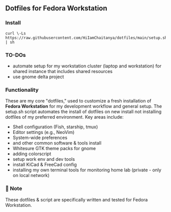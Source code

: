 ## Dotfiles for Fedora Workstation

### Install

```
curl \-Ls https://raw.githubusercontent.com/HiIamChaitanya/dotfiles/main/setup.sh | sh
```

### TO-DOs

- automate setup for my workstation cluster (laptop and workstation) for shared instance that includes shared resources
- use gnome delta project 

### Functionality 

These are my core "dotfiles," used to customize a fresh installation of **Fedora Workstation** for my development workflow and general setup. The setup.sh script automates the install of dotfiles on new install not installing dotfiles of my preferred environment. Key areas include:

* Shell configuration (Fish, starship, tmux)  
* Editor settings (e.g., NeoVim)  
* System-wide preferences  
* and other common software & tools install  
* Whitesure GTK theme packs for gnome  
* adding colorscript  
* setup work env and dev tools  
* install KiCad & FreeCad config  
* installing my own terminal tools for monitoring home lab (private \- only on local network)

### **📝 Note**

These dotfiles & script are specifically written and tested for Fedora Workstation.